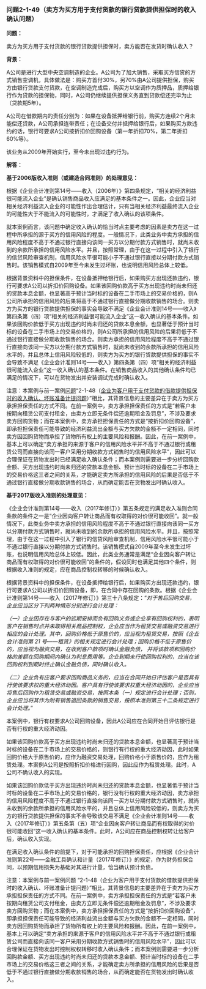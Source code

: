 ### 问题2-1-49（卖方为买方用于支付货款的银行贷款提供担保时的收入确认问题）

**问题：**

卖方为买方用于支付货款的银行贷款提供担保时，卖方能否在发货时确认收入？

**背景：**

A公司是进行大型中央空调制造的企业。A公司为了加大销售，采取买方信贷的方式销售空调机，具体做法是：购买方首付30%，另70%由A公司提供担保，购买方由银行贷款支付货款，在空调制造完成后，购买方以空调作为质押品，质押给银行作为贷款的担保物，同时，A公司仍继续提供担保义务直到贷款偿还完毕为止（贷款期5年）。

A公司在借款期内的责任分别为：如果在设备抵押给银行前，购买方连续2个月未能偿还贷款，A公司承担连带责任；在设备交付并抵押给银行后，如果购买方款违约的话，银行可要求A公司按折扣价回购设备（第一年折扣70%，第二年折扣60%等）。

该业务从2009年开始实行，至今未出现过违约行为。

**解答：**

**基于2006版收入准则（或建造合同准则）的处理意见：**

根据《企业会计准则第14号——收入（2006年）》第四条规定，“相关的经济利益很可能流入企业”是确认销售商品收入应满足的基本条件之一。因此，企业应当对相关经济利益流入企业的可能性作出合理估计，只有当相关经济利益最终流入企业的可能性大于不能流入的可能性时，才满足了收入确认的该项条件。

就本案例而言，该问题中确定收入确认的恰当时点主要考虑的因素是卖方在这一过程中所承担的源于买方的信用风险的程度。一般情况下，此类业务中卖方承担的信用风险程度不高于不通过银行直接向该同一买方以分期付款方式销售时，就尚未收到的余款所承担的信用风险水平。并且，按照常理，由于在这一过程中引入了银行的信贷风险审查机制，信用风险水平很可能小于不通过银行直接以分期付款方式销售时。该销售模式自2009年至今未发生过坏账，也说明信用风险总体上较低。

根据背景资料中的担保条件，在设备抵押给银行后，如果购买方出现还款违约，银行可要求A公司以折扣价回购设备。如果该回购价款高于买方出现违约时尚未归还的贷款本息金额，也显著高于预计当时标的设备在二手市场上的交易价格的，则A公司所承担的信用风险的后果将高于不通过银行直接做分期收款销售的场合。则卖方为买方的银行贷款提供担保的事实会导致不满足《企业会计准则14号——收入》第四条第（四）项“相关的经济利益很可能流入企业”这一收入确认的基本条件。如果该回购价款低于买方出现违约时尚未归还的贷款本息金额，也显著低于预计当时标的设备在二手市场上的交易价格的，则A公司所承担的信用风险的后果将低于不通过银行直接做分期收款销售的场合。则卖方承担的信用风险程度不高于不通过银行直接向该同一买方以分期付款方式销售时，就尚未收到的余款所承担的信用风险水平的，并且总体上信用风险较低的，则卖方为买方的银行贷款提供担保的事实不会导致不满足《企业会计准则14号——收入》第四条第（四）项“相关的经济利益很可能流入企业”这一收入确认的基本条件。在销售商品收入的其他确认条件均已满足的情况下，可以在货物发出并安装调试完成时确认收入。

注意：本案例与前一案例[问题](#问题2-1-48企业为客户用于支付货款的借款提供担保时的收入确认坏账准备计提问题)“2-1-48（[企业为客户用于支付货款的借款提供担保时的收入确认、坏账准备计提问题](#_Hlk344845819)）”相比，其背景信息的主要差异在于卖方为买方承担担保责任的方式不同。在前一案例中，卖方承担担保责任的方式是“若客户未按期向租赁公司支付租金，由卖方立即无条件偿还逾期租金及罚息”，不涉及要求卖方回购货物；而在本案例中，卖方承担担保责任的方式是“按折扣价回购设备”，即承担担保责任可能导致的经济利益流出金额与买方欠款的金额不一定相同，同时卖方因回购货物而承担了货物所有权上的主要风险和报酬。因此，在前一案例中，基本上可以确定“卖方承担的来源于客户的信用风险水平并不高于不通过银行或租赁公司而直接向该同一客户采用分期收款方式销售时的信用风险水平”，因此可以合理保证在货物发出时已经满足收入确认条件；而本案例则需要进一步分析回购款金额、买方出现违约时尚未归还的贷款本息金额、预计当时标的设备在二手市场上的交易价格这三者之间的关系，才能确定卖方所承担的信用风险的后果是否低于不通过银行直接做分期收款销售的场合，从而确定能否在货物发出时确认收入。

**基于2017版收入准则的处理意见：**

《企业会计准则第14号——收入（2017年修订）》第五条规定的满足收入准则合同条款的条件之一是“企业因向客户转让商品而有权取得的对价很可能收回”。就一般情况下，此类业务中卖方承担的信用风险程度不高于不通过银行直接向该同一买方以分期付款方式销售时，就尚未收到的余款所承担的信用风险水平。并且，按照常理，由于在这一过程中引入了银行的信贷风险审查机制，信用风险水平很可能小于不通过银行直接以分期付款方式销售时。该销售模式自2009年至今未发生过坏账，也说明信用风险总体上较低。因此，此类业务通常是满足“企业因向客户转让商品而有权取得的对价很可能收回”的条件的，假设同时也满足其他四个条件，则根据收入准则的规定，应在商品控制权转移的时候确认收入。

根据背景资料中的担保条件，在设备抵押给银行后，如果购买方出现还款违约，银行可要求A公司以折扣价回购设备，即，在合同中存在回购的条款。根据《企业会计准则第14号——收入（2017年修订）》第三十八条规定：“*对于售后回购交易，企业应当区分下列两种情形分别进行会计处理：*

*（一）企业因存在与客户的远期安排而负有回购义务或企业享有回购权利的，表明客户在销售时点并未取得相关商品控制权，企业应当作为租赁交易或融资交易进行相应的会计处理。其中，回购价格低于原售价的，应当视为租赁交易，按照《企业会计准则第
21
号——租赁》的相关规定进行会计处理；回购价格不低于原售价的，应当视为融资交易，在收到客户款项时确认金融负债，
并将该款项和回购价格的差额在回购期间内确认为利息费用等。企业到期未行使回购权利的，应当在该回购权利到期时终止确认金融负债，同时确认收入。*

*（二）企业负有应客户要求回购商品义务的，应当在合同开始日评估客户是否具有行使该要求权的重大经济动因。客户具有行使该要求权重大经济动因的，企业应当将售后回购作为租赁交易或融资交易，按照本条（一）规定进行会计处理；否则，企业应当将其作为附有销售退回条款的销售交易，按照本准则第三十二条规定进行会计处理。*”

本案例中，银行有权要求A公司回购设备，因此A公司应在合同开始日评估银行是否有行权的重大经济动因。

如果该回购价款高于买方出现违约时尚未归还的贷款本息金额，也显著高于预计当时标的设备在二手市场上的交易价格的，则银行有行权的重大经济动因，此时如果回购价格大于原售价的，应作为融资交易处理，回购价格小于原售价的，应作为租赁处理。本案例A公司是按照折扣价格进行回购，因此应作为租赁处理。此时，A公司不确认收入的实现。

如果该回购价款低于买方出现违约时尚未归还的贷款本息金额，也显著低于预计当时标的设备在二手市场上的交易价格的，银行没有行权的重大经济动因，卖方承担的信用风险程度不高于不通过银行直接向该同一买方以分期付款方式销售时，就尚未收到的余款所承担的信用风险水平的，并且总体上信用风险较低的，则卖方为买方的银行贷款提供担保的事实不会导致该交易不满足《企业会计准则14号——收入（2017年修订）》第五条第（五）项“企业因向客户转让商品而有权取得的对价很可能收回”这一收入确认的基本条件。此时，A公司应在商品控制权转让给客户后，确认收入实现。

在满足收入确认条件的前提下，对于可能承担的回购担保责任，应根据《企业会计准则第22号——金融工具确认和计量（2017年修订）》的规定，作为财务担保合同，以预期信用损失为基础对其进行计量，恰当确认预计负债。

注意：本案例与前一案例问题
“2-1-48（企业为客户用于支付货款的借款提供担保时的收入确认、坏账准备计提问题）”相比，其背景信息的主要差异在于卖方为买方承担担保责任的方式不同。在前一案例中，卖方承担担保责任的方式是“若客户未按期向租赁公司支付租金，由卖方立即无条件偿还逾期租金及罚息”，不涉及要求卖方回购货物；而在本案例中，卖方承担担保责任的方式是“按折扣价回购设备”，即承担担保责任可能导致的经济利益流出金额与买方欠款的金额不一定相同，同时卖方因回购货物而承担了货物所有权上的主要风险和报酬。因此，在前一案例中，基本上可以确定“卖方承担的来源于客户的信用风险水平并不高于不通过银行或租赁公司而直接向该同一客户采用分期收款方式销售时的信用风险水平”，因此可以合理保证在货物发出时控制权权转移时收入确认条件；而本案例则需要进一步分析回购款金额、买方出现违约时尚未归还的贷款本息金额、预计当时标的设备在二手市场上的交易价格这三者之间的关系，才能确定卖方所承担的信用风险的后果是否低于不通过银行直接做分期收款销售的场合，从而确定能否在货物发出时确认收入。